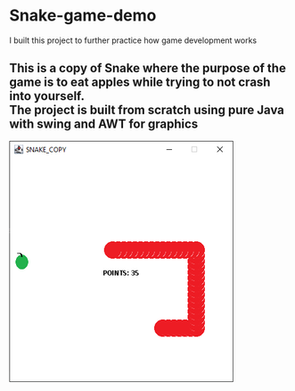 # Snake-game-demo

I built this project to further practice how game development works

This is a copy of Snake where the purpose of the game is to eat apples while trying to not crash into yourself.  
The project is built from scratch using pure Java with swing and AWT for graphics
---
![screenshot](docs/snake_copy_screenshot.PNG)  
